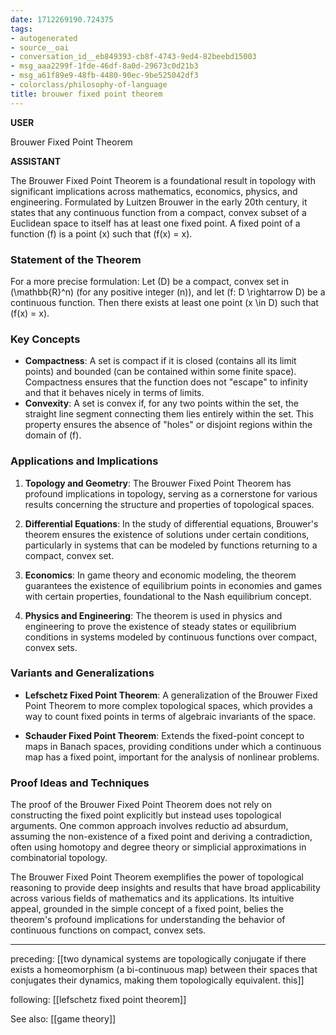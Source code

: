 ```yaml
---
date: 1712269190.724375
tags:
- autogenerated
- source__oai
- conversation_id__eb849393-cb8f-4743-9ed4-82beebd15003
- msg_aaa2299f-1fde-46df-8a0d-29673c0d21b3
- msg_a61f89e9-48fb-4480-90ec-9be525042df3
- colorclass/philosophy-of-language
title: brouwer fixed point theorem
---
```


**USER**

Brouwer Fixed Point Theorem


**ASSISTANT**

The Brouwer Fixed Point Theorem is a foundational result in topology with significant implications across mathematics, economics, physics, and engineering. Formulated by Luitzen Brouwer in the early 20th century, it states that any continuous function from a compact, convex subset of a Euclidean space to itself has at least one fixed point. A fixed point of a function \(f\) is a point \(x\) such that \(f(x) = x\).

### Statement of the Theorem

For a more precise formulation: Let \(D\) be a compact, convex set in \(\mathbb{R}^n\) (for any positive integer \(n\)), and let \(f: D \rightarrow D\) be a continuous function. Then there exists at least one point \(x \in D\) such that \(f(x) = x\).

### Key Concepts

- **Compactness**: A set is compact if it is closed (contains all its limit points) and bounded (can be contained within some finite space). Compactness ensures that the function does not "escape" to infinity and that it behaves nicely in terms of limits.
- **Convexity**: A set is convex if, for any two points within the set, the straight line segment connecting them lies entirely within the set. This property ensures the absence of "holes" or disjoint regions within the domain of \(f\).

### Applications and Implications

1. **Topology and Geometry**: The Brouwer Fixed Point Theorem has profound implications in topology, serving as a cornerstone for various results concerning the structure and properties of topological spaces.

2. **Differential Equations**: In the study of differential equations, Brouwer's theorem ensures the existence of solutions under certain conditions, particularly in systems that can be modeled by functions returning to a compact, convex set.

3. **Economics**: In game theory and economic modeling, the theorem guarantees the existence of equilibrium points in economies and games with certain properties, foundational to the Nash equilibrium concept.

4. **Physics and Engineering**: The theorem is used in physics and engineering to prove the existence of steady states or equilibrium conditions in systems modeled by continuous functions over compact, convex sets.

### Variants and Generalizations

- **Lefschetz Fixed Point Theorem**: A generalization of the Brouwer Fixed Point Theorem to more complex topological spaces, which provides a way to count fixed points in terms of algebraic invariants of the space.

- **Schauder Fixed Point Theorem**: Extends the fixed-point concept to maps in Banach spaces, providing conditions under which a continuous map has a fixed point, important for the analysis of nonlinear problems.

### Proof Ideas and Techniques

The proof of the Brouwer Fixed Point Theorem does not rely on constructing the fixed point explicitly but instead uses topological arguments. One common approach involves reductio ad absurdum, assuming the non-existence of a fixed point and deriving a contradiction, often using homotopy and degree theory or simplicial approximations in combinatorial topology.

The Brouwer Fixed Point Theorem exemplifies the power of topological reasoning to provide deep insights and results that have broad applicability across various fields of mathematics and its applications. Its intuitive appeal, grounded in the simple concept of a fixed point, belies the theorem's profound implications for understanding the behavior of continuous functions on compact, convex sets.


---

preceding: [[two dynamical systems are topologically conjugate if there exists a homeomorphism (a bi-continuous map) between their spaces that conjugates their dynamics, making them topologically equivalent. this]]  


following: [[lefschetz fixed point theorem]]

See also: [[game theory]]